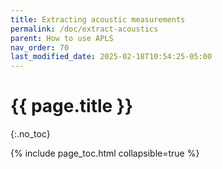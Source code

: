 ```yaml
---
title: Extracting acoustic measurements
permalink: /doc/extract-acoustics
parent: How to use APLS
nav_order: 70
last_modified_date: 2025-02-18T10:54:25-05:00
---
```


# {{ page.title }}
{:.no_toc}

{% include page_toc.html collapsible=true %}
